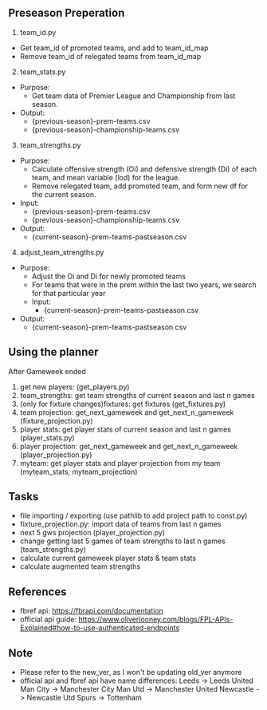 ## Preseason Preperation

1. team_id.py

- Get team_id of promoted teams, and add to team_id_map
- Remove team_id of relegated teams from team_id_map

2. team_stats.py

- Purpose:
  - Get team data of Premier League and Championship from last season.
- Output:
  - {previous-season}-prem-teams.csv
  - {previous-season}-championship-teams.csv

3. team_strengths.py

- Purpose:
  - Calculate offensive strength (Oi) and defensive strength (Di) of each team, and mean variable (lod) for the league.
  - Remove relegated team, add promoted team, and form new df for the current season.
- Input:
  - {previous-season}-prem-teams.csv
  - {previous-season}-championship-teams.csv
- Output:
  - {current-season}-prem-teams-pastseason.csv

4. adjust_team_strengths.py

- Purpose:
  - Adjust the Oi and Di for newly promoted teams
  - For teams that were in the prem within the last two years, we search for that particular year
  - Input:
    - {current-season}-prem-teams-pastseason.csv
- Output:
  - {current-season}-prem-teams-pastseason.csv

## Using the planner

After Gameweek ended

1. get new players: (get_players.py)
2. team_strengths: get team strengths of current season and last n games
3. (only for fixture changes)fixtures: get fixtures (get_fixtures.py)
4. team projection: get_next_gameweek and get_next_n_gameweek (fixture_projection.py)
5. player stats: get player stats of current season and last n games (player_stats.py)
6. player projection: get_next_gameweek and get_next_n_gameweek (player_projection.py)
7. myteam: get player stats and player projection from my team (myteam_stats, myteam_projection)

## Tasks

- file importing / exporting (use pathlib to add project path to const.py)
- fixture_projection.py: import data of teams from last n games
- next 5 gws projection (player_projection.py)
- change getting last 5 games of team strengths to last n games (team_strengths.py)
- calculate current gameweek player stats & team stats
- calculate augmented team strengths

## References

- fbref api: https://fbrapi.com/documentation
- official api guide: https://www.oliverlooney.com/blogs/FPL-APIs-Explained#how-to-use-authenticated-endpoints

## Note

- Please refer to the new_ver, as I won't be updating old_ver anymore
- official api and fbref api have name differences:
  Leeds -> Leeds United
  Man City -> Manchester City
  Man Utd -> Manchester United
  Newcastle -> Newcastle Utd
  Spurs -> Tottenham
